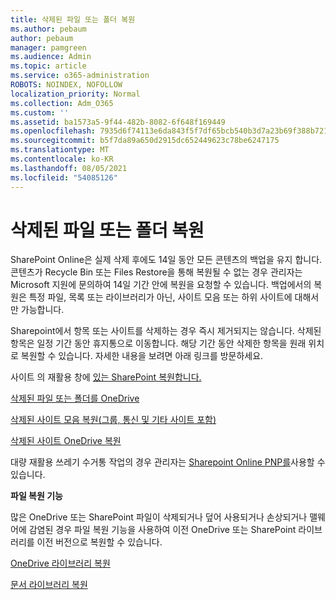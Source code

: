 ```yaml
---
title: 삭제된 파일 또는 폴더 복원
ms.author: pebaum
author: pebaum
manager: pamgreen
ms.audience: Admin
ms.topic: article
ms.service: o365-administration
ROBOTS: NOINDEX, NOFOLLOW
localization_priority: Normal
ms.collection: Adm_O365
ms.custom: ''
ms.assetid: ba1573a5-9f44-482b-8082-6f648f169449
ms.openlocfilehash: 7935d6f74113e6da843f5f7df65bcb540b3d7a23b69f388b721fd778f4ff7a0f
ms.sourcegitcommit: b5f7da89a650d2915dc652449623c78be6247175
ms.translationtype: MT
ms.contentlocale: ko-KR
ms.lasthandoff: 08/05/2021
ms.locfileid: "54085126"
---
```

# <a name="restore-a-deleted-file-or-folder"></a>삭제된 파일 또는 폴더 복원

SharePoint Online은 실제 삭제 후에도 14일 동안 모든 콘텐츠의 백업을 유지 합니다. 콘텐츠가 Recycle Bin 또는 Files Restore을 통해 복원될 수 없는 경우 관리자는 Microsoft 지원에 문의하여 14일 기간 안에 복원을 요청할 수 있습니다. 백업에서의 복원은 특정 파일, 목록 또는 라이브러리가 아닌, 사이트 모음 또는 하위 사이트에 대해서만 가능합니다.

Sharepoint에서 항목 또는 사이트를 삭제하는 경우 즉시 제거되지는 않습니다. 삭제된 항목은 일정 기간 동안 휴지통으로 이동합니다. 해당 기간 동안 삭제한 항목을 원래 위치로 복원할 수 있습니다. 자세한 내용을 보려면 아래 링크를 방문하세요.

사이트 의 재활용 창에 [있는 SharePoint 복원합니다.](https://support.microsoft.com/office/restore-items-in-the-recycle-bin-that-were-deleted-from-sharepoint-or-teams-6df466b6-55f2-4898-8d6e-c0dff851a0be)

[삭제된 파일 또는 폴더를 OneDrive](https://support.office.com/article/Restore-deleted-files-or-folders-in-OneDrive-949ada80-0026-4db3-a953-c99083e6a84f)

[삭제된 사이트 모음 복원(그룹, 통신 및 기타 사이트 포함)](https://docs.microsoft.com/sharepoint/restore-deleted-site-collection)

[삭제된 사이트 OneDrive 복원](https://docs.microsoft.com/onedrive/restore-deleted-onedrive)

대량 재활용 쓰레기 수거통 작업의 경우 관리자는 [Sharepoint Online PNP를](https://docs.microsoft.com/powershell/sharepoint/sharepoint-pnp/sharepoint-pnp-cmdlets?view=sharepoint-ps)사용할 수 있습니다.

**파일 복원 기능**

많은 OneDrive 또는 SharePoint 파일이 삭제되거나 덮어 사용되거나 손상되거나 맬웨어에 감염된 경우 파일 복원 기능을 사용하여 이전 OneDrive 또는 SharePoint 라이브러리를 이전 버전으로 복원할 수 있습니다.

[OneDrive 라이브러리 복원](https://support.office.com/article/restore-your-onedrive-fa231298-759d-41cf-bcd0-25ac53eb8a15)

[문서 라이브러리 복원](https://support.office.com/article/restore-a-document-library-317791c3-8bd0-4dfd-8254-3ca90883d39a)

